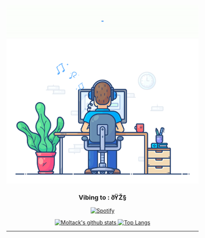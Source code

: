 <div align="center" width="50">

<a  href="https://github.com/Moltack">
  <img src="https://github.com/Moltack/Moltack/blob/main/hellocoders3k.gif?raw=true" alt="Hello Coders" width="625"/> <br>
  <img src="https://github.com/Moltack/Moltack/blob/main/images/dev-working.gif?raw=true" href="https://github.com/Moltack" alt="CoDiNg RocKs"  width="550"/>
 </a>  
  
### Vibing to : ðŸŽ§  

[![Spotify](https://spotify-readme.sp-xd.vercel.app/api/spotify)](https://open.spotify.com/user/gennarocesaro95) <br>

</div>

<div align="center" >
  
<a  href="https://github.com/Moltack"> 
  
<img alt="Moltack's github stats" width="50%" src="https://github-readme-stats.vercel.app/api?username=Moltack&show_icons=true&count_private=true&hide_border=true&bg_color=50,e96205,904e99&title_color=fff&text_color=fff&icon_color=f2f2f2" href="https://github.com/Moltack" />
<img alt="Top Langs" width="42%" src="https://github-readme-stats.vercel.app/api/top-langs/?username=Moltack&layout=compact&count_private=true&&hide_border=true&bg_color=904e99&title_color=fff&text_color=fff&icon_color=f2f2f2&hide=jupyter%20notebook&langs_count=5" href="https://github.com/Moltack" />

</a>

<hr></hr>

</div>

